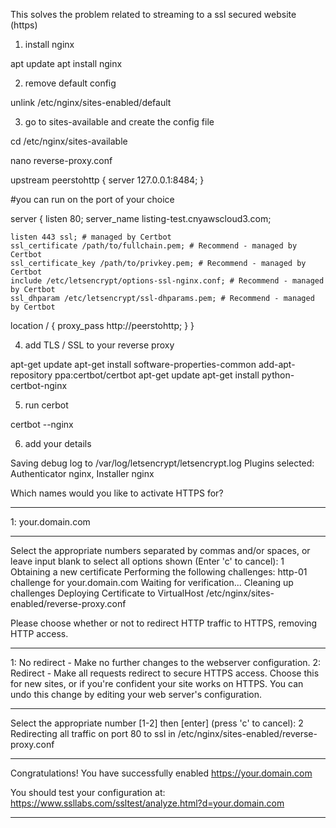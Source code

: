 This solves the problem related to streaming to a ssl secured website (https)

1) install nginx

apt update
apt install nginx

2) remove default config

unlink /etc/nginx/sites-enabled/default

3) go to sites-available and create the config file

cd /etc/nginx/sites-available

nano reverse-proxy.conf

upstream peerstohttp {
        server 127.0.0.1:8484;
}


#you can run on the port of your choice

server {
  listen 80;
  server_name listing-test.cnyawscloud3.com;

    listen 443 ssl; # managed by Certbot
    ssl_certificate /path/to/fullchain.pem; # Recommend - managed by Certbot
    ssl_certificate_key /path/to/privkey.pem; # Recommend - managed by Certbot
    include /etc/letsencrypt/options-ssl-nginx.conf; # Recommend - managed by Certbot
    ssl_dhparam /etc/letsencrypt/ssl-dhparams.pem; # Recommend - managed by Certbot
  location / {
        proxy_pass http://peerstohttp;
    }
}


4) add TLS / SSL to your reverse proxy

apt-get update
apt-get install software-properties-common
add-apt-repository ppa:certbot/certbot
apt-get update
apt-get install python-certbot-nginx


5) run cerbot

certbot --nginx

6) add your details

Saving debug log to /var/log/letsencrypt/letsencrypt.log
Plugins selected: Authenticator nginx, Installer nginx

Which names would you like to activate HTTPS for?
- - - - - - - - - - - - - - - - - - - - - - - - - - - - - - - - - - - - - - - -
1: your.domain.com
- - - - - - - - - - - - - - - - - - - - - - - - - - - - - - - - - - - - - - - -
Select the appropriate numbers separated by commas and/or spaces, or leave input
blank to select all options shown (Enter 'c' to cancel): 1
Obtaining a new certificate
Performing the following challenges:
http-01 challenge for your.domain.com
Waiting for verification...
Cleaning up challenges
Deploying Certificate to VirtualHost /etc/nginx/sites-enabled/reverse-proxy.conf

Please choose whether or not to redirect HTTP traffic to HTTPS, removing HTTP access.
- - - - - - - - - - - - - - - - - - - - - - - - - - - - - - - - - - - - - - - -
1: No redirect - Make no further changes to the webserver configuration.
2: Redirect - Make all requests redirect to secure HTTPS access. Choose this for
new sites, or if you're confident your site works on HTTPS. You can undo this
change by editing your web server's configuration.
- - - - - - - - - - - - - - - - - - - - - - - - - - - - - - - - - - - - - - - -
Select the appropriate number [1-2] then [enter] (press 'c' to cancel): 2
Redirecting all traffic on port 80 to ssl in /etc/nginx/sites-enabled/reverse-proxy.conf

- - - - - - - - - - - - - - - - - - - - - - - - - - - - - - - - - - - - - - - -
Congratulations! You have successfully enabled https://your.domain.com

You should test your configuration at:
https://www.ssllabs.com/ssltest/analyze.html?d=your.domain.com
- - - - - - - - - - - - - - - - - - - - - - - - - - - - - - - - - - - - - - - -

